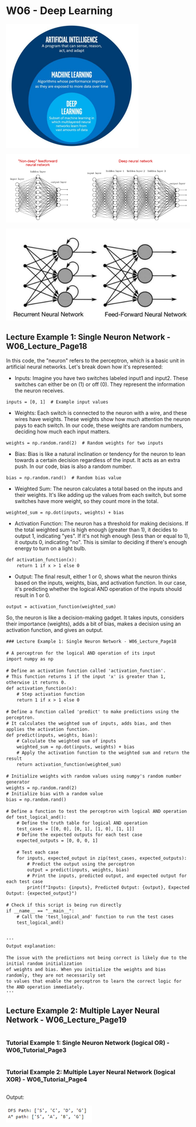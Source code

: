 # W06 - Deep Learning

![picture](./Images/w06_L01.png)

![picture](./Images/w06_L02.png)

![picture](./Images/w06_L03.png)

## Lecture Example 1: Single Neuron Network - W06_Lecture_Page18


In this code, the "neuron" refers to the perceptron, which is a basic unit in artificial neural networks. Let's break down how it's represented:

- Inputs: Imagine you have two switches labeled input1 and input2. These switches can either be on (1) or off (0). They represent the information the neuron receives.
```
inputs = [0, 1]  # Example input values
```
- Weights: Each switch is connected to the neuron with a wire, and these wires have weights. These weights show how much attention the neuron pays to each switch. In our code, these weights are random numbers, deciding how much each input matters.
```
weights = np.random.rand(2)  # Random weights for two inputs
```
- Bias: Bias is like a natural inclination or tendency for the neuron to lean towards a certain decision regardless of the input. It acts as an extra push. In our code, bias is also a random number.
```
bias = np.random.rand()  # Random bias value
```
- Weighted Sum: The neuron calculates a total based on the inputs and their weights. It's like adding up the values from each switch, but some switches have more weight, so they count more in the total.
```
weighted_sum = np.dot(inputs, weights) + bias
```
- Activation Function: The neuron has a threshold for making decisions. If the total weighted sum is high enough (greater than 1), it decides to output 1, indicating "yes". If it's not high enough (less than or equal to 1), it outputs 0, indicating "no". This is similar to deciding if there's enough energy to turn on a light bulb.
```
def activation_function(x):
    return 1 if x > 1 else 0
```
- Output: The final result, either 1 or 0, shows what the neuron thinks based on the inputs, weights, bias, and activation function. In our case, it's predicting whether the logical AND operation of the inputs should result in 1 or 0.
```
output = activation_function(weighted_sum)
```

So, the neuron is like a decision-making gadget. It takes inputs, considers their importance (weights), adds a bit of bias, makes a decision using an activation function, and gives an output.


```
### Lecture Example 1: Single Neuron Network - W06_Lecture_Page18

# A perceptron for the logical AND operation of its input
import numpy as np

# Define an activation function called 'activation_function'.
# This function returns 1 if the input 'x' is greater than 1, otherwise it returns 0.
def activation_function(x):
    # Step activation function
    return 1 if x > 1 else 0

# Define a function called 'predict' to make predictions using the perceptron.
# It calculates the weighted sum of inputs, adds bias, and then applies the activation function.
def predict(inputs, weights, bias):
    # Calculate the weighted sum of inputs
    weighted_sum = np.dot(inputs, weights) + bias
    # Apply the activation function to the weighted sum and return the result
    return activation_function(weighted_sum)

# Initialize weights with random values using numpy's random number generator
weights = np.random.rand(2)
# Initialize bias with a random value
bias = np.random.rand()

# Define a function to test the perceptron with logical AND operation
def test_logical_and():
    # Define the truth table for logical AND operation
    test_cases = [[0, 0], [0, 1], [1, 0], [1, 1]]
    # Define the expected outputs for each test case
    expected_outputs = [0, 0, 0, 1]

    # Test each case
    for inputs, expected_output in zip(test_cases, expected_outputs):
        # Predict the output using the perceptron
        output = predict(inputs, weights, bias)
        # Print the inputs, predicted output, and expected output for each test case
        print(f"Inputs: {inputs}, Predicted Output: {output}, Expected Output: {expected_output}")

# Check if this script is being run directly
if __name__ == "__main__":
    # Call the 'test_logical_and' function to run the test cases
    test_logical_and()


'''
Output explanation: 

The issue with the predictions not being correct is likely due to the initial random initialization 
of weights and bias. When you initialize the weights and bias randomly, they are not necessarily set 
to values that enable the perceptron to learn the correct logic for the AND operation immediately.
'''

```

## Lecture Example 2: Multiple Layer Neural Network - W06_Lecture_Page19
```

```

### Tutorial Example 1: Single Neuron Network (logical OR) - W06_Tutorial_Page3
```

```

### Tutorial Example 2: Multiple Layer Neural Network (logical XOR) - W06_Tutorial_Page4
```

```


Output:

![picture](./Images/w05_T01_2.png)






